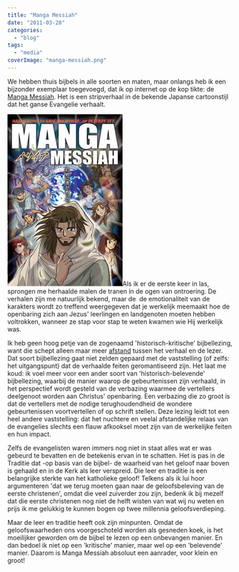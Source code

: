 ```yaml
---
title: "Manga Messiah"
date: "2011-03-28"
categories: 
  - "blog"
tags: 
  - "media"
coverImage: "manga-messiah.png"
---
```


We hebben thuis bijbels in alle soorten en maten, maar onlangs heb ik een bijzonder exemplaar toegevoegd, dat ik op internet op de kop tikte: de [Manga Messiah](http://en.wikipedia.org/wiki/Manga_Bible_%28series%29). Het is een stripverhaal in de bekende Japanse cartoonstijl dat het ganse Evangelie verhaalt.

[![](images/MangaMessiah.jpg "Manga Messiah")](http://en.wikipedia.org/wiki/Manga_Bible_%28series%29)Als ik er de eerste keer in las, sprongen me herhaalde malen de tranen in de ogen van ontroering. De verhalen zijn me natuurlijk bekend, maar de  de emotionaliteit van de karakters wordt zo treffend weergegeven dat je werkelijk meemaakt hoe de openbaring zich aan Jezus' leerlingen en landgenoten moeten hebben voltrokken, wanneer ze stap voor stap te weten kwamen wie Hij werkelijk was.

Ik heb geen hoog petje van de zogenaamd 'historisch-kritische' bijbellezing, want die schept alleen maar meer [afstand](http://www.meerdanikzelf.nl/2011/03/woorden-veranderen-over-bijbellezen-1/comment-page-1/#comment-52) tussen het verhaal en de lezer. Dat soort bijbellezing gaat niet zelden gepaard met de vaststelling (of zelfs: het uitgangspunt) dat de verhaalde feiten geromantiseerd zijn. Het laat me koud: ik voel meer voor een ander soort van 'historisch-belevende' bijbellezing, waarbij de manier waarop de gebeurtenissen zijn verhaald, in het perspectief wordt gesteld van de verbazing waarmee de vertellers deelgenoot worden aan Christus' openbaring. Een verbazing die zo groot is dat de vertellers met de nodige terughoudendheid de wondere gebeurtenissen voortvertellen of op schrift stellen. Deze lezing leidt tot een heel andere vaststelling: dat het nuchtere en veelal afstandelijke relaas van de evangelies slechts een flauw afkooksel moet zijn van de werkelijke feiten en hun impact.

Zelfs de evangelisten waren immers nog niet in staat alles wat er was gebeurd te bevatten en de betekenis ervan in te schatten. Het is pas in de Traditie dat -op basis van de bijbel- de waarheid van het geloof naar boven is gehaald en in de Kerk als leer verspreid. Die leer en traditie is een belangrijke sterkte van het katholieke geloof! Telkens als ik lui hoor argumenteren 'dat we terug moeten gaan naar de geloofsbeleving van de eerste christenen', omdat die veel zuiverder zou zijn, bedenk ik bij mezelf dat die eerste christenen nog niet de helft wisten van wat wij nu weten en prijs ik me gelukkig te kunnen bogen op twee millennia geloofsverdieping.

Maar de leer en traditie heeft ook zijn minpunten. Omdat de geloofswaarheden ons voorgeschoteld worden als gesneden koek, is het moeilijker geworden om de bijbel te lezen op een onbevangen manier. En dan bedoel ik niet op een 'kritische' manier, maar wel op een 'belevende' manier. Daarom is Manga Messiah absoluut een aanrader, voor klein en groot!

